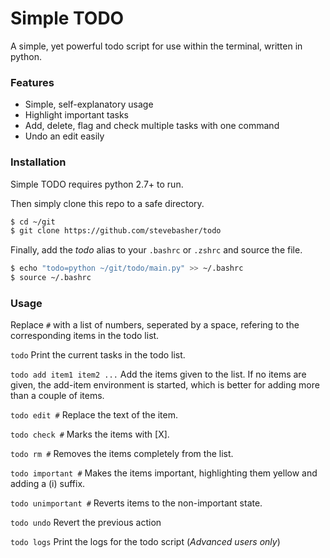 # Simple TODO

A simple, yet powerful todo script for use within the terminal, written in python.

### Features
- Simple, self-explanatory usage
- Highlight important tasks
- Add, delete, flag and check multiple tasks with one command
- Undo an edit easily

### Installation

Simple TODO requires python 2.7+ to run.

Then simply clone this repo to a safe directory.

```sh
$ cd ~/git
$ git clone https://github.com/stevebasher/todo
```

Finally, add the _todo_ alias to your `.bashrc` or `.zshrc` and source the file.

```sh
$ echo "todo=python ~/git/todo/main.py" >> ~/.bashrc
$ source ~/.bashrc
```

### Usage

Replace `#` with a list of numbers, seperated by a space, refering to the corresponding items in the todo list.

`todo` Print the current tasks in the todo list.

`todo add item1 item2 ...` Add the items given to the list. If no items are given, the add-item environment is started, which is better for adding more than a couple of items.

`todo edit #` Replace the text of the item.

`todo check #` Marks the items with [X].

`todo rm #` Removes the items completely from the list.

`todo important #` Makes the items important, highlighting them yellow and adding a (i) suffix.

`todo unimportant #` Reverts items to the non-important state.

`todo undo` Revert the previous action

`todo logs` Print the logs for the todo script (_Advanced users only_)
